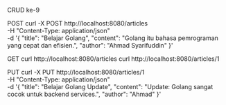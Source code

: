 CRUD ke-9

POST
curl -X POST http://localhost:8080/articles \
  -H "Content-Type: application/json" \
  -d '{
    "title": "Belajar Golang",
    "content": "Golang itu bahasa pemrograman yang cepat dan efisien.",
    "author": "Ahmad Syarifuddin"
}'


GET
curl http://localhost:8080/articles
curl http://localhost:8080/articles/1

PUT
curl -X PUT http://localhost:8080/articles/1 \
  -H "Content-Type: application/json" \
  -d '{
    "title": "Belajar Golang Update",
    "content": "Update: Golang sangat cocok untuk backend services.",
    "author": "Ahmad"
}'